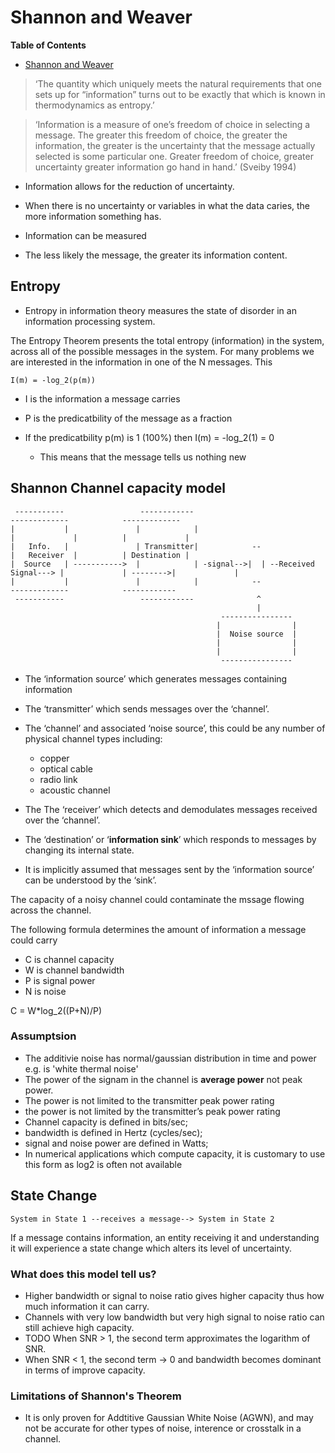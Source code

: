 # Shannon and Weaver

<!-- markdown-toc start - Don't edit this section. Run M-x markdown-toc-refresh-toc -->
**Table of Contents**

- [Shannon and Weaver](#shannon-and-weaver)

<!-- markdown-toc end -->

> ‘The quantity which uniquely meets the natural requirements that one sets up for “information” turns out to be exactly that which is known in thermodynamics as entropy.’

> ‘Information is a measure of one’s freedom of choice in selecting a message. The greater this freedom of choice, the greater the information, the greater is the uncertainty that the message actually selected is some particular one. Greater freedom of choice, greater uncertainty greater information go hand in hand.’ (Sveiby 1994)

* Information allows for the reduction of uncertainty.

* When there is no uncertainty or variables in what the data caries, the more information something has.

* Information can be measured

* The less likely the message, the greater its information content.

## Entropy
* Entropy in information theory measures the state of disorder in an information processing system.

The Entropy Theorem presents the total entropy (information) in the system, across all of the possible messages in the system. For many problems we are interested in the information in one of the N messages. This

```
I(m) = -log_2(p(m))
```

* I is the information a message carries
* P is the predicatbility of the message as a fraction

* If the predicatbility p(m) is 1 (100%) then I(m) = -log_2(1) = 0
  * This means that the message tells us nothing new


## Shannon Channel capacity model

```
 -----------                 ------------                                        -------------            -------------
|           |               |            |                                      |             |          |             |
|   Info.   |               | Transmitter|            --                        |   Receiver  |          | Destination |
|  Source   | ----------->  |            | -signal-->|  | --Received Signal---> |             | -------->|             |
|           |               |            |            --                         -------------            ------------
 -----------                 ------------              ^
                                                       |
                                               ----------------
                                              |                |
                                              |  Noise source  |
                                              |                |
                                              |                |
                                               ----------------
```
* The ‘information source’ which generates messages containing information
* The ‘transmitter’ which sends messages over the ‘channel’.
* The ‘channel’ and associated ‘noise source’, this could be any number of physical channel types including:
    * copper
    * optical cable
    * radio link
    * acoustic channel

* The The ‘receiver’ which detects and demodulates messages received over the ‘channel’.
* The ‘destination’ or ‘**information sink**’ which responds to messages by changing its internal state.
* It is implicitly assumed that messages sent by the ‘information source’ can be understood by the ‘sink’.

The capacity of a noisy channel could contaminate the mssage flowing across the channel.

The following formula determines the amount of information a message could carry

* C is channel capacity
* W is channel bandwidth
* P is signal power
* N is noise

C = W*log_2((P+N)/P)


### Assumptsion
* The additivie noise has normal/gaussian distribution in time and power e.g. is 'white thermal noise'
* The power of the signam in the channel is **average power** not peak power.
* The power is not limited to the transmitter peak power rating
* the power is not limited by the transmitter’s peak power rating
* Channel capacity is defined in bits/sec;
* bandwidth is defined in Hertz (cycles/sec);
* signal and noise power are defined in Watts;
* In numerical applications which compute capacity, it is customary to use this form as log2 is often not available


## State Change

```
System in State 1 --receives a message--> System in State 2
```

If a message contains information, an entity receiving it and understanding it will experience a state change which alters its level of uncertainty.

### What does this model tell us?
* Higher bandwidth or signal to noise ratio gives higher capacity thus how much information it can carry.
* Channels with very low bandwidth but very high signal to noise ratio can still achieve high capacity.
* TODO When SNR > 1, the second term approximates the logarithm of SNR.
* When SNR < 1, the second term -> 0 and bandwidth becomes dominant in terms of improve capacity.

### Limitations of Shannon's Theorem
* It is only proven for Addtitive Gaussian White Noise (AGWN), and may not be accurate for other types of noise, interence or crosstalk in a channel.
